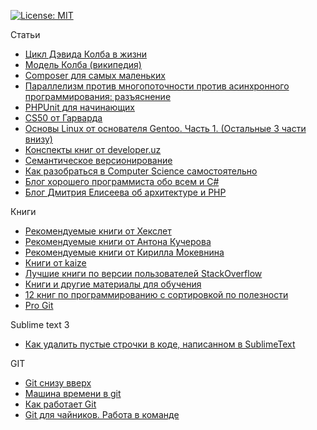 [![License: MIT](https://img.shields.io/badge/License-MIT-yellow.svg)](https://opensource.org/licenses/MIT)

Статьи

- [Цикл Дэвида Колба в жизни](https://habr.com/ru/post/159321/)
- [Модель Колба (википедия)](https://ru.wikipedia.org/wiki/%D0%9C%D0%BE%D0%B4%D0%B5%D0%BB%D1%8C_%D0%9A%D0%BE%D0%BB%D0%B1%D0%B0)
- [Composer для самых маленьких](https://habr.com/ru/post/439200/)
- [Параллелизм против многопоточности против асинхронного программирования: разъяснение](https://habr.com/ru/post/337528/)
- [PHPUnit для начинающих](https://phpprofi.ru/blogs/post/24)
- [CS50 от Гарварда](https://javarush.ru/quests/QUEST_HARVARD_CS50)
- [Основы Linux от основателя Gentoo. Часть 1. (Остальные 3 части внизу)](https://habr.com/ru/post/99041/)
- [Конспекты книг от developer.uz](http://developer.uz)
- [Семантическое версионирование](https://semver.org/lang/ru/)
- [Как разобраться в Computer Science самостоятельно](https://tproger.ru/curriculum/computer-science-step-by-step/)
- [Блог хорошего программиста обо всем и C#](http://sergeyteplyakov.blogspot.com/)
- [Блог Дмитрия Елисеева об архитектуре и PHP](https://elisdn.ru)

Книги

- [Рекомендуемые книги от Хекслет](https://github.com/ipkroks/articles/blob/master/Books.md)
- [Рекомендуемые книги от Антона Кучерова](https://idexter.ru/books/)
- [Рекомендуемые книги от Кирилла Мокевнина](https://github.com/mokevnin/railsify/wiki/Books)
- [Книги от kaize](https://github.com/kaize/kaize.github.io/blob/master/pages/books.md)
- [Лучшие книги по версии пользователей StackOverflow](http://www.dev-books.com)
- [Книги и другие материалы для обучения](https://ru.stackoverflow.com/questions/454683/Книги-и-другие-материалы-для-обучения)
- [12 книг по программированию с сортировкой по полезности](https://www.quora.com/What-are-some-books-a-programmer-must-read)
- [Pro Git](https://git-scm.com/book/ru/v2)

Sublime text 3

- [Как удалить пустые строчки в коде, написанном в SublimeText](http://blogo-daru.ru/2015/10/07/kak-udalit-pustye-strochki-v-kode-napisannom-v-sublimetext/)

GIT

- [Git снизу вверх](https://habr.com/ru/company/intel/blog/344962/)
- [Машина времени в git](https://habr.com/ru/post/157175/)
- [Как работает Git](https://habr.com/ru/post/313890/)
- [Git для чайников. Работа в команде](https://habr.com/ru/post/440816/)

